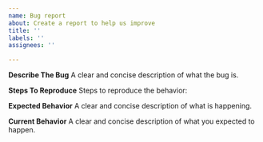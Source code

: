```yaml
---
name: Bug report
about: Create a report to help us improve
title: ''
labels: ''
assignees: ''

---
```


**Describe The Bug**
A clear and concise description of what the bug is.

**Steps To Reproduce**
Steps to reproduce the behavior:

**Expected Behavior**
A clear and concise description of what is happening. 

**Current Behavior**
A clear and concise description of what you expected to happen.
